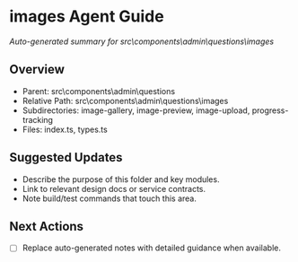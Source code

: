 ﻿# images Agent Guide
*Auto-generated summary for src\components\admin\questions\images*

## Overview
- Parent: src\components\admin\questions
- Relative Path: src\components\admin\questions\images
- Subdirectories: image-gallery, image-preview, image-upload, progress-tracking
- Files: index.ts, types.ts

## Suggested Updates
- Describe the purpose of this folder and key modules.
- Link to relevant design docs or service contracts.
- Note build/test commands that touch this area.

## Next Actions
- [ ] Replace auto-generated notes with detailed guidance when available.
